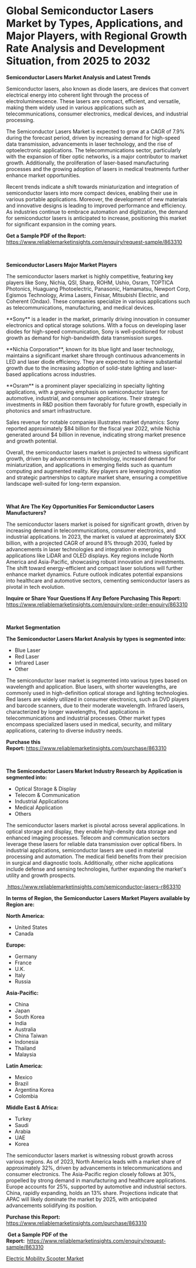 <p><h1>Global Semiconductor Lasers Market by Types, Applications, and Major Players, with Regional Growth Rate Analysis and Development Situation, from 2025 to 2032</h1></p><p><strong>Semiconductor Lasers Market Analysis and Latest Trends</strong></p>
<p><p>Semiconductor lasers, also known as diode lasers, are devices that convert electrical energy into coherent light through the process of electroluminescence. These lasers are compact, efficient, and versatile, making them widely used in various applications such as telecommunications, consumer electronics, medical devices, and industrial processing.</p><p>The Semiconductor Lasers Market is expected to grow at a CAGR of 7.9% during the forecast period, driven by increasing demand for high-speed data transmission, advancements in laser technology, and the rise of optoelectronic applications. The telecommunications sector, particularly with the expansion of fiber optic networks, is a major contributor to market growth. Additionally, the proliferation of laser-based manufacturing processes and the growing adoption of lasers in medical treatments further enhance market opportunities.</p><p>Recent trends indicate a shift towards miniaturization and integration of semiconductor lasers into more compact devices, enabling their use in various portable applications. Moreover, the development of new materials and innovative designs is leading to improved performance and efficiency. As industries continue to embrace automation and digitization, the demand for semiconductor lasers is anticipated to increase, positioning this market for significant expansion in the coming years.</p></p>
<p><strong>Get a Sample PDF of the Report:&nbsp;</strong> <a href="https://www.reliablemarketinsights.com/enquiry/request-sample/863310?utm_campaign=3064&utm_medium=2&utm_source=Github&utm_content=ia&utm_term=06042025&utm_id=semiconductor-lasers">https://www.reliablemarketinsights.com/enquiry/request-sample/863310</a></p>
<p>&nbsp;</p>
<p><strong>Semiconductor Lasers Major Market Players</strong></p>
<p><p>The semiconductor lasers market is highly competitive, featuring key players like Sony, Nichia, QSI, Sharp, ROHM, Ushio, Osram, TOPTICA Photonics, Huaguang Photoelectric, Panasonic, Hamamatsu, Newport Corp, Egismos Technology, Arima Lasers, Finisar, Mitsubishi Electric, and Coherent (Ondax). These companies specialize in various applications such as telecommunications, manufacturing, and medical devices.</p><p>**Sony** is a leader in the market, primarily driving innovation in consumer electronics and optical storage solutions. With a focus on developing laser diodes for high-speed communication, Sony is well-positioned for robust growth as demand for high-bandwidth data transmission surges.</p><p>**Nichia Corporation**, known for its blue light and laser technology, maintains a significant market share through continuous advancements in LED and laser diode efficiency. They are expected to achieve substantial growth due to the increasing adoption of solid-state lighting and laser-based applications across industries.</p><p>**Osram** is a prominent player specializing in specialty lighting applications, with a growing emphasis on semiconductor lasers for automotive, industrial, and consumer applications. Their strategic investments in R&D position them favorably for future growth, especially in photonics and smart infrastructure.</p><p>Sales revenue for notable companies illustrates market dynamics: Sony reported approximately $84 billion for the fiscal year 2022, while Nichia generated around $4 billion in revenue, indicating strong market presence and growth potential. </p><p>Overall, the semiconductor lasers market is projected to witness significant growth, driven by advancements in technology, increased demand for miniaturization, and applications in emerging fields such as quantum computing and augmented reality. Key players are leveraging innovation and strategic partnerships to capture market share, ensuring a competitive landscape well-suited for long-term expansion.</p></p>
<p>&nbsp;</p>
<p><strong>What Are The Key Opportunities For Semiconductor Lasers Manufacturers?</strong></p>
<p><p>The semiconductor lasers market is poised for significant growth, driven by increasing demand in telecommunications, consumer electronics, and industrial applications. In 2023, the market is valued at approximately $XX billion, with a projected CAGR of around 8% through 2030, fueled by advancements in laser technologies and integration in emerging applications like LiDAR and OLED displays. Key regions include North America and Asia-Pacific, showcasing robust innovation and investments. The shift toward energy-efficient and compact laser solutions will further enhance market dynamics. Future outlook indicates potential expansions into healthcare and automotive sectors, cementing semiconductor lasers as pivotal in tech evolution.</p></p>
<p><strong>Inquire or Share Your Questions If Any Before Purchasing This Report:</strong> <a href="https://www.reliablemarketinsights.com/enquiry/pre-order-enquiry/863310?utm_campaign=3064&utm_medium=2&utm_source=Github&utm_content=ia&utm_term=06042025&utm_id=semiconductor-lasers">https://www.reliablemarketinsights.com/enquiry/pre-order-enquiry/863310</a></p>
<p>&nbsp;</p>
<p><strong>Market Segmentation</strong></p>
<p><strong>The Semiconductor Lasers Market Analysis by types is segmented into:</strong></p>
<p><ul><li>Blue Laser</li><li>Red Laser</li><li>Infrared Laser</li><li>Other</li></ul></p>
<p><p>The semiconductor laser market is segmented into various types based on wavelength and application. Blue lasers, with shorter wavelengths, are commonly used in high-definition optical storage and lighting technologies. Red lasers are widely utilized in consumer electronics, such as DVD players and barcode scanners, due to their moderate wavelength. Infrared lasers, characterized by longer wavelengths, find applications in telecommunications and industrial processes. Other market types encompass specialized lasers used in medical, security, and military applications, catering to diverse industry needs.</p></p>
<p><strong>Purchase this Report:&nbsp;</strong><a href="https://www.reliablemarketinsights.com/purchase/863310?utm_campaign=3064&utm_medium=2&utm_source=Github&utm_content=ia&utm_term=06042025&utm_id=semiconductor-lasers">https://www.reliablemarketinsights.com/purchase/863310</a></p>
<p>&nbsp;</p>
<p><strong>The Semiconductor Lasers Market Industry Research by Application is segmented into:</strong></p>
<p><ul><li>Optical Storage & Display</li><li>Telecom & Communication</li><li>Industrial Applications</li><li>Medical Application</li><li>Others</li></ul></p>
<p><p>The semiconductor lasers market is pivotal across several applications. In optical storage and display, they enable high-density data storage and enhanced imaging processes. Telecom and communication sectors leverage these lasers for reliable data transmission over optical fibers. In industrial applications, semiconductor lasers are used in material processing and automation. The medical field benefits from their precision in surgical and diagnostic tools. Additionally, other niche applications include defense and sensing technologies, further expanding the market's utility and growth prospects.</p></p>
<p><a href="https://www.reliablemarketinsights.com/semiconductor-lasers-r863310?utm_campaign=3064&utm_medium=2&utm_source=Github&utm_content=ia&utm_term=06042025&utm_id=semiconductor-lasers">&nbsp;https://www.reliablemarketinsights.com/semiconductor-lasers-r863310</a></p>
<p><strong>In terms of Region, the Semiconductor Lasers Market Players available by Region are:</strong></p>
<p>
    <p> <strong> North America: </strong>
        <ul>
            <li>United States</li>
            <li>Canada</li>
        </ul>
        </p> 
    <p> <strong> Europe: </strong>
        <ul>
            <li>Germany</li>
            <li>France</li>
            <li>U.K.</li>
            <li>Italy</li>
            <li>Russia</li>
        </ul>
        </p> 
    <p> <strong> Asia-Pacific: </strong>
        <ul>
            <li>China</li>
            <li>Japan</li>
            <li>South Korea</li>
            <li>India</li>
            <li>Australia</li>
            <li>China Taiwan</li>
            <li>Indonesia</li>
            <li>Thailand</li>
            <li>Malaysia</li>
        </ul>
        </p> 
    <p> <strong> Latin America: </strong>
        <ul>
            <li>Mexico</li>
            <li>Brazil</li>
            <li>Argentina Korea</li>
            <li>Colombia</li>
        </ul>
        </p> 
    <p> <strong> Middle East & Africa: </strong>
        <ul>
            <li>Turkey</li>
            <li>Saudi</li>
            <li>Arabia</li>
            <li>UAE</li>
            <li>Korea</li>
        </ul>
    </p>
    </p>
<p><p>The semiconductor lasers market is witnessing robust growth across various regions. As of 2023, North America leads with a market share of approximately 32%, driven by advancements in telecommunications and consumer electronics. The Asia-Pacific region closely follows at 30%, propelled by strong demand in manufacturing and healthcare applications. Europe accounts for 25%, supported by automotive and industrial sectors. China, rapidly expanding, holds an 13% share. Projections indicate that APAC will likely dominate the market by 2025, with anticipated advancements solidifying its position.</p></p>
<p><strong>Purchase this Report: </strong><a href="https://www.reliablemarketinsights.com/purchase/863310?utm_campaign=3064&utm_medium=2&utm_source=Github&utm_content=ia&utm_term=06042025&utm_id=semiconductor-lasers">https://www.reliablemarketinsights.com/purchase/863310</a></p>
<p>&nbsp;<strong>Get a Sample PDF of the Report:&nbsp;&nbsp;</strong><a href="https://www.reliablemarketinsights.com/enquiry/request-sample/863310?utm_campaign=3064&utm_medium=2&utm_source=Github&utm_content=ia&utm_term=06042025&utm_id=semiconductor-lasers">https://www.reliablemarketinsights.com/enquiry/request-sample/863310</a></p>
<p><strong></strong></p>
<p><p><a href="https://github.com/rianttegang/Market-Research-Report-List-1/blob/main/electric-mobility-scooter-market.md?utm_campaign=3064&utm_medium=2&utm_source=Github&utm_content=ia&utm_term=06042025&utm_id=semiconductor-lasers">Electric Mobility Scooter Market</a></p></p>